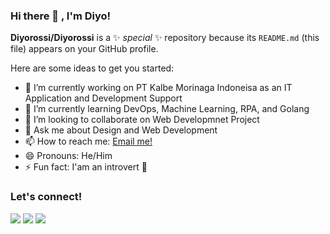 ### Hi there 👋 , I'm Diyo!

**Diyorossi/Diyorossi** is a ✨ _special_ ✨ repository because its `README.md` (this file) appears on your GitHub profile.

Here are some ideas to get you started:

- 🔭 I’m currently working on PT Kalbe Morinaga Indoneisa as an IT Application and Development Support
- 🌱 I’m currently learning DevOps, Machine Learning, RPA, and Golang
- 👯 I’m looking to collaborate on Web Developmnet Project
- 💬 Ask me about Design and Web Development
- 📫 How to reach me: <a href="diyorossi@gmail.com">Email me!</a>
- 😄 Pronouns: He/Him
- ⚡ Fun fact: I'am an introvert 🤫

### Let's connect!
<p>
    <a href="https://diyorossi.gitlab.io/resume/" target="blank"><img src="https://img.shields.io/badge/Website-https://diyorossi.gitlab.io/resume/-green?" /></a>
    <a href="https://www.linkedin.com/in/denlei-diyorossi/" target="blank"><img src="https://img.shields.io/badge/Denlei_Diyorossi-30302f?style=flat&logo=linkedin" /></a>
    <a href="https://twitter.com/diyorossi" target="blank"><img src="https://img.shields.io/badge/@diyorossi_-30302f?style=flat&logo=twitter" /></a>
</p>
